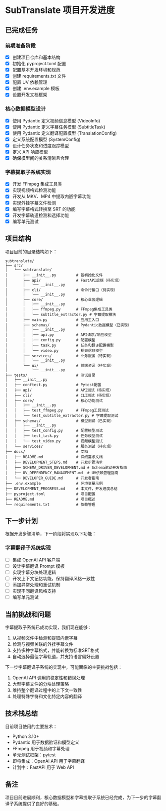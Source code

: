 # SubTranslate 项目开发进度

## 已完成任务

### 前期准备阶段
- [x] 创建项目仓库和基本结构
- [x] 初始化 pyproject.toml 配置
- [x] 配置基本开发环境和规范
- [x] 创建 requirements.txt 文件
- [x] 配置 UV 依赖管理
- [x] 创建 .env.example 模板
- [x] 设置开发文档框架

### 核心数据模型设计
- [x] 使用 Pydantic 定义视频信息模型 (VideoInfo)
- [x] 使用 Pydantic 定义字幕任务模型 (SubtitleTask)
- [x] 使用 Pydantic 定义翻译配置模型 (TranslationConfig)
- [x] 定义系统配置模型 (SystemConfig)
- [x] 设计任务状态和进度跟踪模型
- [x] 定义 API 响应模型
- [x] 确保模型间的关系清晰且合理

### 字幕提取子系统实现
- [x] 开发 FFmpeg 集成工具类
- [x] 实现视频格式检测功能
- [x] 开发从 MKV、MP4 中提取内嵌字幕功能
- [x] 实现外挂字幕文件检测
- [x] 编写字幕格式转换至 SRT 的功能
- [x] 开发字幕轨道检测和选择功能
- [x] 编写单元测试

## 项目结构

项目目前的目录结构如下：

```
subtranslate/
├── src/
│   └── subtranslate/
│       ├── __init__.py         # 包初始化文件
│       ├── api/                # FastAPI后端（待实现）
│       │   └── __init__.py
│       ├── cli/                # 命令行接口（待实现）
│       │   └── __init__.py
│       ├── core/               # 核心业务逻辑
│       │   ├── __init__.py
│       │   ├── ffmpeg.py       # FFmpeg集成工具类
│       │   └── subtitle_extractor.py # 字幕提取模块
│       ├── main.py             # 应用主入口
│       ├── schemas/            # Pydantic数据模型（已实现）
│       │   ├── __init__.py
│       │   ├── api.py          # API请求/响应模型
│       │   ├── config.py       # 配置模型
│       │   ├── task.py         # 任务和翻译配置模型
│       │   └── video.py        # 视频信息模型
│       ├── services/           # 业务服务（待实现）
│       │   └── __init__.py
│       └── ui/                 # 前端资源（待实现）
│           └── __init__.py
├── tests/                      # 测试目录
│   ├── __init__.py
│   ├── conftest.py             # Pytest配置
│   ├── api/                    # API测试（待实现）
│   ├── cli/                    # CLI测试（待实现）
│   ├── core/                   # 核心功能测试
│   │   ├── __init__.py
│   │   ├── test_ffmpeg.py      # FFmpeg工具测试
│   │   └── test_subtitle_extractor.py # 字幕提取测试
│   ├── schemas/                # 模型测试（已实现）
│   │   ├── __init__.py
│   │   ├── test_config.py      # 配置模型测试
│   │   ├── test_task.py        # 任务模型测试
│   │   └── test_video.py       # 视频模型测试
│   └── services/               # 服务测试（待实现）
├── docs/                       # 文档
│   ├── README.md               # 详细需求文档
│   ├── DEVELOPMENT_STEPS.md    # 开发步骤清单
│   ├── SCHEMA_DRIVEN_DEVELOPMENT.md # Schema驱动开发指南
│   ├── UV_DEPENDENCY_MANAGEMENT.md  # UV依赖管理指南
│   └── DEVELOPER_GUIDE.md      # 开发者指南
├── .env.example                # 环境变量示例
├── DEVELOPMENT_PROGRESS.md     # 本文件，开发进度总结
├── pyproject.toml              # 项目配置
├── README.md                   # 项目概述
└── requirements.txt            # 依赖管理

```

## 下一步计划

根据开发步骤清单，下一阶段将实现以下功能：

### 字幕翻译子系统实现
- [ ] 集成 OpenAI API 客户端
- [ ] 设计字幕翻译 Prompt 模板
- [ ] 实现字幕分块处理逻辑
- [ ] 开发上下文记忆功能，保持翻译风格一致性
- [ ] 添加异常处理和重试机制
- [ ] 实现不同翻译风格支持
- [ ] 编写单元测试

## 当前挑战和问题

字幕提取子系统已成功实现，我们现在能够：
1. 从视频文件中检测和提取内嵌字幕
2. 检测与视频关联的外挂字幕文件
3. 支持多种字幕格式，并能转换为标准SRT格式
4. 自动选择最佳字幕轨道，并支持语言偏好设置

下一步字幕翻译子系统的实现中，可能面临的主要挑战包括：
1. OpenAI API 调用的稳定性和错误处理
2. 大型字幕文件的分块处理策略
3. 维持整个翻译过程中的上下文一致性
4. 处理特殊字符和文化特定内容的翻译

## 技术栈总结

目前项目使用的主要技术：
- Python 3.10+
- Pydantic 用于数据验证和模型定义
- FFmpeg 用于视频和字幕处理
- 单元测试框架：pytest
- 即将集成：OpenAI API 用于字幕翻译
- 计划中：FastAPI 用于 Web API

## 备注

项目目前进展顺利，核心数据模型和字幕提取子系统已经完成，为下一步的字幕翻译子系统提供了良好的基础。 
